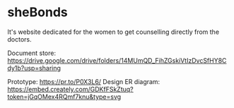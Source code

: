 # sheBonds

It's website dedicated for the women to get counselling directly from the doctors.

Document store: https://drive.google.com/drive/folders/14MUmQD_FihZGskiVtIzDvcSfHY8Cdy1b?usp=sharing

Prototype: https://pr.to/P0X3L6/
Design ER diagram: https://embed.creately.com/GDKfFSkZtuq?token=jGqOMex4RQmf7knu&type=svg

